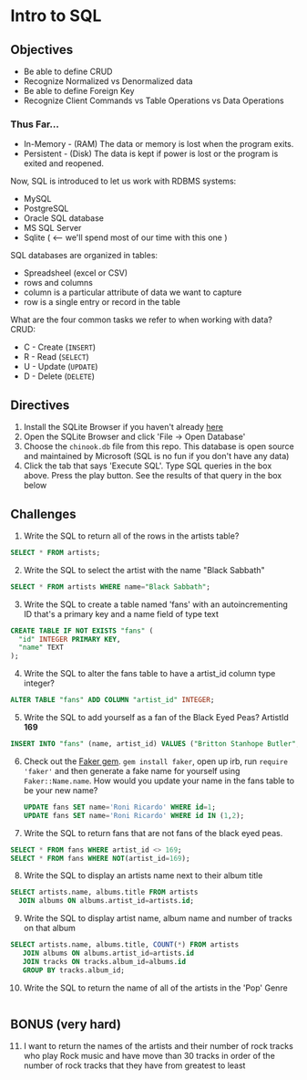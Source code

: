 # Intro to SQL

## Objectives

* Be able to define CRUD
* Recognize Normalized vs Denormalized data
* Be able to define Foreign Key
* Recognize Client Commands vs Table Operations vs Data Operations


### Thus Far...

* In-Memory - (RAM) The data or memory is lost when the program exits.
* Persistent - (Disk) The data is kept if power is lost or the program is exited and reopened.

Now, SQL is introduced to let us work with RDBMS systems:
* MySQL
* PostgreSQL
* Oracle SQL database
* MS SQL Server
* Sqlite ( <-- we'll spend most of our time with this one )

SQL databases are organized in tables:
* Spreadsheel (excel or CSV)
* rows and columns
* column is a particular attribute of data we want to capture
* row is a single entry or record in the table

What are the four common tasks we refer to when working with data?
CRUD:
* C - Create (`INSERT`)
* R - Read (`SELECT`)
* U - Update (`UPDATE`)
* D - Delete (`DELETE`)

## Directives

1. Install the SQLite Browser if you haven't already [here](http://sqlitebrowser.org/)
2. Open the SQLite Browser and click 'File -> Open Database'
3. Choose the `chinook.db` file from this repo. This database is open source and maintained by Microsoft (SQL is no fun if you don't have any data)
4. Click the tab that says 'Execute SQL'. Type SQL queries in the box above. Press the play button. See the results of that query in the box below


## Challenges

1. Write the SQL to return all of the rows in the artists table?

```SQL
SELECT * FROM artists;
```

2. Write the SQL to select the artist with the name "Black Sabbath"

```SQL
SELECT * FROM artists WHERE name="Black Sabbath";
```

3. Write the SQL to create a table named 'fans' with an autoincrementing ID that's a primary key and a name field of type text

```sql
CREATE TABLE IF NOT EXISTS "fans" (
  "id" INTEGER PRIMARY KEY,
  "name" TEXT
);
```

4. Write the SQL to alter the fans table to have a artist_id column type integer?

```sql
ALTER TABLE "fans" ADD COLUMN "artist_id" INTEGER;
```

5. Write the SQL to add yourself as a fan of the Black Eyed Peas? ArtistId **169**

```sql
INSERT INTO "fans" (name, artist_id) VALUES ("Britton Stanhope Butler", 169);
```

6. Check out the [Faker gem](https://github.com/stympy/faker). `gem install faker`, open up irb, run `require 'faker'` and then generate a fake name for yourself using `Faker::Name.name`. How would you update your name in the fans table to be your new name?

   ```sql
   UPDATE fans SET name='Roni Ricardo' WHERE id=1;
   UPDATE fans SET name='Roni Ricardo' WHERE id IN (1,2);
   ```

7. Write the SQL to return fans that are not fans of the black eyed peas.

```sql
SELECT * FROM fans WHERE artist_id <> 169;
SELECT * FROM fans WHERE NOT(artist_id=169);
```

8. Write the SQL to display an artists name next to their album title

```sql
SELECT artists.name, albums.title FROM artists
  JOIN albums ON albums.artist_id=artists.id;
```

9. Write the SQL to display artist name, album name and number of tracks on that album

```sql
SELECT artists.name, albums.title, COUNT(*) FROM artists
   JOIN albums ON albums.artist_id=artists.id
   JOIN tracks ON tracks.album_id=albums.id
   GROUP BY tracks.album_id;
```

10. Write the SQL to return the name of all of the artists in the 'Pop' Genre

```sql

```

## BONUS (very hard)

11. I want to return the names of the artists and their number of rock tracks
    who play Rock music
    and have move than 30 tracks
    in order of the number of rock tracks that they have
    from greatest to least

```sql

```
